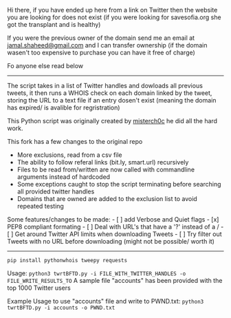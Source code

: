 
Hi there, if you have ended up here from a link on Twitter then the website you are looking for does not exist (if you were looking for savesofia.org she got the transplant and is healthy)

If you were the previous owner of the domain send me an email at jamal.shaheed@gmail.com and I can transfer ownership (if the domain wasen't too expensive to purchase you can have it free of charge)

Fo anyone else read below

-----------------------------------------------------------------------------------------------------------------------------------

The script takes in a list of Twitter handles and dowloads all previous tweets, it then runs a WHOIS check on each domain linked by the tweet, storing the URL to a text file if an entry dosen't exist (meaning the domain has expired/ is avalible for regristration)


This Python script was originally created by [misterch0c](https://github.com/misterch0c/twitterBFTD) he did all the hard work.

This fork has a few changes to the original repo

* More exclusions, read from a csv file
* The ability to follow referal links (bit.ly, smart.url) recursively
* Files to be read from/written are now called with commandline arguments instead of hardcoded
* Some exceptions caught to stop the script terminating before searching all provided twitter handles
* Domains that are owned are added to the exclusion list to avoid repeated testing

Some features/changes to be made:
      - [ ] add Verbose and Quiet flags 
      - [x] PEP8 compliant formating
      - [ ] Deal with URL's that have a '?' instead of a / 
      - [ ] Get around Twitter API limits when downloading Tweets
      - [ ] Try filter out Tweets with no URL before downloading (might not be possible/ worth it)


---------------------------------------------------------------------------------------------------------------------------------

`pip install pythonwhois tweepy requests`

Usage: `python3 twrtBFTD.py -i FILE_WITH_TWITTER_HANDLES -o FILE_WRITE_RESULTS_TO`
A sample file "accounts" has been provided with the top 1000 Twitter users

Example Usage to use "accounts" file and write to PWND.txt:
`python3 twrtBFTD.py -i accounts -o PWND.txt`
